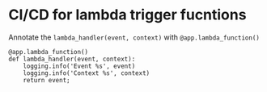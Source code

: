 # CI/CD for lambda trigger fucntions

Annotate the `lambda_handler(event, context)` with `@app.lambda_function()`

	@app.lambda_function()
	def lambda_handler(event, context):
		logging.info('Event %s', event)
		logging.info('Context %s', context)
		return event;
